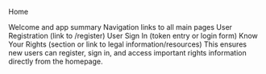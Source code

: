 Home

Welcome and app summary
Navigation links to all main pages
User Registration (link to /register)
User Sign In (token entry or login form)
Know Your Rights (section or link to legal information/resources)
This ensures new users can register, sign in, and access important rights information directly from the homepage.

